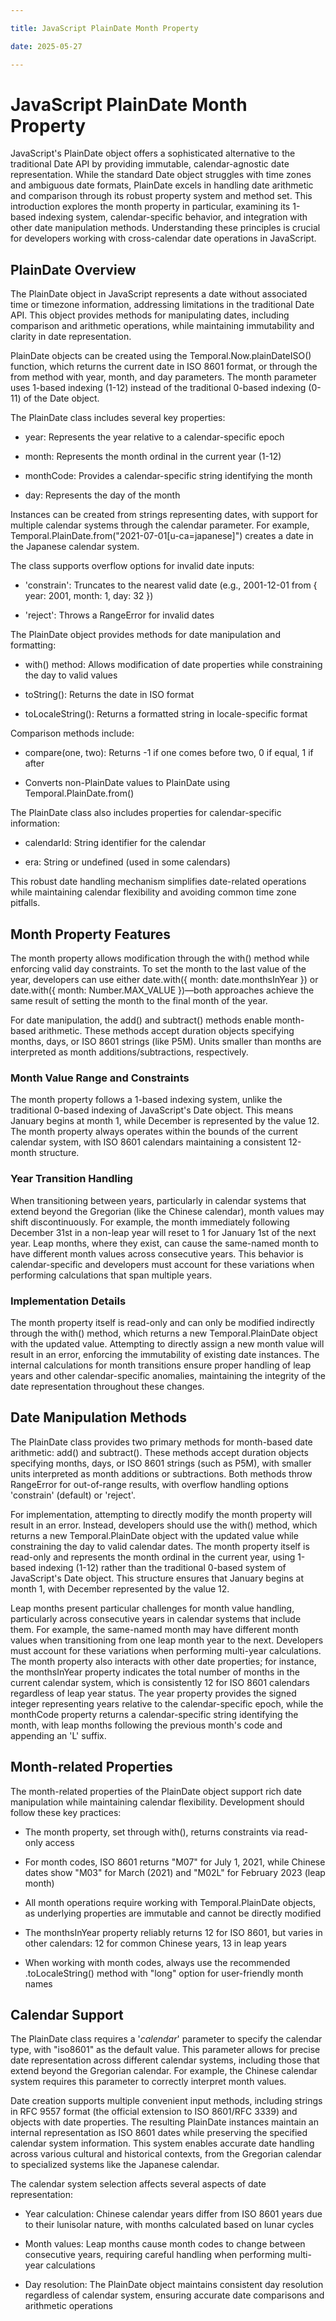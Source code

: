 ```yaml
---

title: JavaScript PlainDate Month Property

date: 2025-05-27

---
```



# JavaScript PlainDate Month Property

JavaScript's PlainDate object offers a sophisticated alternative to the traditional Date API by providing immutable, calendar-agnostic date representation. While the standard Date object struggles with time zones and ambiguous date formats, PlainDate excels in handling date arithmetic and comparison through its robust property system and method set. This introduction explores the month property in particular, examining its 1-based indexing system, calendar-specific behavior, and integration with other date manipulation methods. Understanding these principles is crucial for developers working with cross-calendar date operations in JavaScript.


## PlainDate Overview

The PlainDate object in JavaScript represents a date without associated time or timezone information, addressing limitations in the traditional Date API. This object provides methods for manipulating dates, including comparison and arithmetic operations, while maintaining immutability and clarity in date representation.

PlainDate objects can be created using the Temporal.Now.plainDateISO() function, which returns the current date in ISO 8601 format, or through the from method with year, month, and day parameters. The month parameter uses 1-based indexing (1-12) instead of the traditional 0-based indexing (0-11) of the Date object.

The PlainDate class includes several key properties:

- year: Represents the year relative to a calendar-specific epoch

- month: Represents the month ordinal in the current year (1-12)

- monthCode: Provides a calendar-specific string identifying the month

- day: Represents the day of the month

Instances can be created from strings representing dates, with support for multiple calendar systems through the calendar parameter. For example, Temporal.PlainDate.from("2021-07-01[u-ca=japanese]") creates a date in the Japanese calendar system.

The class supports overflow options for invalid date inputs:

- 'constrain': Truncates to the nearest valid date (e.g., 2001-12-01 from { year: 2001, month: 1, day: 32 })

- 'reject': Throws a RangeError for invalid dates

The PlainDate object provides methods for date manipulation and formatting:

- with() method: Allows modification of date properties while constraining the day to valid values

- toString(): Returns the date in ISO format

- toLocaleString(): Returns a formatted string in locale-specific format

Comparison methods include:

- compare(one, two): Returns -1 if one comes before two, 0 if equal, 1 if after

- Converts non-PlainDate values to PlainDate using Temporal.PlainDate.from()

The PlainDate class also includes properties for calendar-specific information:

- calendarId: String identifier for the calendar

- era: String or undefined (used in some calendars)

This robust date handling mechanism simplifies date-related operations while maintaining calendar flexibility and avoiding common time zone pitfalls.


## Month Property Features

The month property allows modification through the with() method while enforcing valid day constraints. To set the month to the last value of the year, developers can use either date.with({ month: date.monthsInYear }) or date.with({ month: Number.MAX_VALUE })—both approaches achieve the same result of setting the month to the final month of the year.

For date manipulation, the add() and subtract() methods enable month-based arithmetic. These methods accept duration objects specifying months, days, or ISO 8601 strings (like P5M). Units smaller than months are interpreted as month additions/subtractions, respectively.


### Month Value Range and Constraints

The month property follows a 1-based indexing system, unlike the traditional 0-based indexing of JavaScript's Date object. This means January begins at month 1, while December is represented by the value 12. The month property always operates within the bounds of the current calendar system, with ISO 8601 calendars maintaining a consistent 12-month structure.


### Year Transition Handling

When transitioning between years, particularly in calendar systems that extend beyond the Gregorian (like the Chinese calendar), month values may shift discontinuously. For example, the month immediately following December 31st in a non-leap year will reset to 1 for January 1st of the next year. Leap months, where they exist, can cause the same-named month to have different month values across consecutive years. This behavior is calendar-specific and developers must account for these variations when performing calculations that span multiple years.


### Implementation Details

The month property itself is read-only and can only be modified indirectly through the with() method, which returns a new Temporal.PlainDate object with the updated value. Attempting to directly assign a new month value will result in an error, enforcing the immutability of existing date instances. The internal calculations for month transitions ensure proper handling of leap years and other calendar-specific anomalies, maintaining the integrity of the date representation throughout these changes.


## Date Manipulation Methods

The PlainDate class provides two primary methods for month-based date arithmetic: add() and subtract(). These methods accept duration objects specifying months, days, or ISO 8601 strings (such as P5M), with smaller units interpreted as month additions or subtractions. Both methods throw RangeError for out-of-range results, with overflow handling options 'constrain' (default) or 'reject'.

For implementation, attempting to directly modify the month property will result in an error. Instead, developers should use the with() method, which returns a new Temporal.PlainDate object with the updated value while constraining the day to valid calendar dates. The month property itself is read-only and represents the month ordinal in the current year, using 1-based indexing (1-12) rather than the traditional 0-based system of JavaScript's Date object. This structure ensures that January begins at month 1, with December represented by the value 12.

Leap months present particular challenges for month value handling, particularly across consecutive years in calendar systems that include them. For example, the same-named month may have different month values when transitioning from one leap month year to the next. Developers must account for these variations when performing multi-year calculations. The month property also interacts with other date properties; for instance, the monthsInYear property indicates the total number of months in the current calendar system, which is consistently 12 for ISO 8601 calendars regardless of leap year status. The year property provides the signed integer representing years relative to the calendar-specific epoch, while the monthCode property returns a calendar-specific string identifying the month, with leap months following the previous month's code and appending an 'L' suffix.


## Month-related Properties

The month-related properties of the PlainDate object support rich date manipulation while maintaining calendar flexibility. Development should follow these key practices:

- The month property, set through with(), returns constraints via read-only access

- For month codes, ISO 8601 returns "M07" for July 1, 2021, while Chinese dates show "M03" for March (2021) and "M02L" for February 2023 (leap month)

- All month operations require working with Temporal.PlainDate objects, as underlying properties are immutable and cannot be directly modified

- The monthsInYear property reliably returns 12 for ISO 8601, but varies in other calendars: 12 for common Chinese years, 13 in leap years

- When working with month codes, always use the recommended .toLocaleString() method with "long" option for user-friendly month names


## Calendar Support

The PlainDate class requires a '_calendar_' parameter to specify the calendar type, with "iso8601" as the default value. This parameter allows for precise date representation across different calendar systems, including those that extend beyond the Gregorian calendar. For example, the Chinese calendar system requires this parameter to correctly interpret month values.

Date creation supports multiple convenient input methods, including strings in RFC 9557 format (the official extension to ISO 8601/RFC 3339) and objects with date properties. The resulting PlainDate instances maintain an internal representation as ISO 8601 dates while preserving the specified calendar system information. This system enables accurate date handling across various cultural and historical contexts, from the Gregorian calendar to specialized systems like the Japanese calendar.

The calendar system selection affects several aspects of date representation:

- Year calculation: Chinese calendar years differ from ISO 8601 years due to their lunisolar nature, with months calculated based on lunar cycles

- Month values: Leap months cause month codes to change between consecutive years, requiring careful handling when performing multi-year calculations

- Day resolution: The PlainDate object maintains consistent day resolution regardless of calendar system, ensuring accurate date comparisons and arithmetic operations

